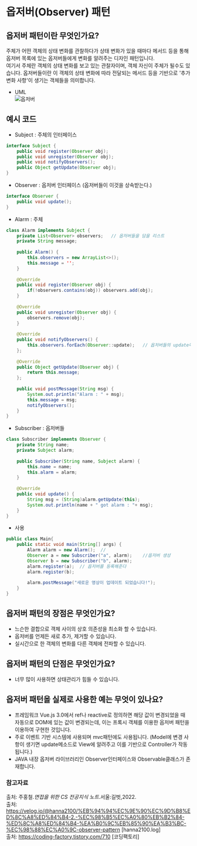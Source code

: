 # 옵저버(Observer) 패턴

## 옵저버 패턴이란 무엇인가요?
주체가 어떤 객체의 상태 변화를 관찰하다가 상태 변화가 있을 때마다 메서드 등을 통해 옵저버 목록에 있는 옵저버들에게 변화를 알려주는 디자인 패턴입니다.  
여기서 주체란 객체의 상태 변화를 보고 있는 관찰자이며, 객체 자신이 주체가 될수도 있습니다.
옵저버들이란 이 객체의 상태 변화에 따라 전달되는 메서드 등을 기반으로 '추가 변화 사항'이 생기는 객체들을 의미합니다.

- UML  
  ![옵저버](https://user-images.githubusercontent.com/79966015/171770658-e2bd9a50-9ed6-4857-9042-7be2c60ee007.PNG)


## 예시 코드
- Subject : 주체의 인터페이스
```java
interface Subject {
    public void register(Observer obj); 
    public void unregister(Observer obj);
    public void notifyObservers();
    public Object getUpdate(Observer obj);
}
```
- Observer : 옵저버 인터페이스 (옵저버들이 이것을 상속받는다.)
```java
interface Observer {
    public void update();
}
```
- Alarm : 주체
```java
class Alarm implements Subject {
    private List<Observer> observers;   // 옵저버들을 담을 리스트
    private String message;
    
    public Alarm() {
        this.observers = new ArrayList<>();
        this.message = '';
    }
    
    @Override
    public void register(Observer obj) {
        if(!observers.contains(obj)) observers.add(obj);
    }
    
    @Override
    public void unregister(Observer obj) {
        observers.remove(obj);
    }
    
    @Override
    public void notifyObservers() {
        this.observers.forEach(Observer::update);   // 옵저버들의 update메소드를 실행시킴
    };
    
    @Override
    public Object getUpdate(Observer obj) {
        return this.message;
    };
    
    public void postMessage(String msg) {
        System.out.println("Alarm : " + msg);
        this.message = msg;
        notifyObservers();
    }
}
```
- Subscriber : 옵저버들
```java
class Subscriber implements Observer {
    private String name;
    private Subject alarm;
    
    public Subscriber(String name, Subject alarm) {
        this.name = name;
        this.alarm = alarm;
    }
    
    @Override
    public void update() {
        String msg = (String)alarm.getUpdate(this);
        System.out.println(name + " got alarm : "+ msg);
    }
}
```
- 사용
```java
public class Main{
    public static void main(String[] args) {
        Alarm alarm = new Alarm();  //
        Observer a = new Subscriber("a", alarm);    //옵저버 생성
        Observer b = new Subscriber("b", alarm);
        alarm.register(a);  // 옵저버를 등록해준다
        alarm.register(b);
        
        alarm.postMessage("새로운 영상이 업데이트 되었습니다!");
    }
}
```

## 옵저버 패턴의 장점은 무엇인가요?
- 느슨한 결합으로 객체 사이의 상호 의존성을 최소화 할 수 있습니다.
- 옵저버를 언제든 새로 추가, 제거할 수 있습니다.
- 실시간으로 한 객체의 변화를 다른 객체에 전파할 수 있습니다.

## 옵저버 패턴의 단점은 무엇인가요?
- 너무 많이 사용하면 상태관리가 힘들 수 있습니다.

## 옵저버 패턴을 실제로 사용한 예는 무엇이 있나요?
- 프레임워크 Vue.js 3.0에서 ref나 reactive로 정의하면 해당 값이 변경되었을 때 자동으로 DOM에 있는 값이 변경되는데, 
이는 프록시 객체를 이용한 옵저버 패턴을 이용하여 구현한 것입니다.
- 주로 이벤트 기반 시스템에 사용되며 mvc패턴에도 사용됩니다. (Model에 변경 사항이 생기면 update메소드로 View에 알려주고 이를 기반으로 Controller가 작동됩니다.)
- JAVA 내장 옵저버 라이브러리인 Observer인터페이스와 Observable클래스가 존재합니다.

### 참고자료
출처: 주홍철.*면접을 위한 CS 전공지식 노트*.서울:길벗,2022.  
출처: https://velog.io/@hanna2100/%EB%94%94%EC%9E%90%EC%9D%B8%ED%8C%A8%ED%84%B4-2.-%EC%98%B5%EC%A0%80%EB%B2%84-%ED%8C%A8%ED%84%B4-%EA%B0%9C%EB%85%90%EA%B3%BC-%EC%98%88%EC%A0%9C-observer-pattern [hanna2100.log]  
출처: https://coding-factory.tistory.com/710 [코딩팩토리]